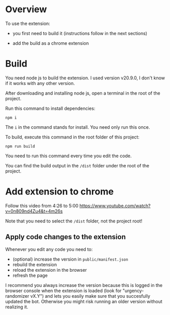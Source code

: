 # Overview

To use the extension:

* you first need to build it (instructions follow in the next sections)

* add the build as a chrome extension


# Build

You need node js to build the extension. I used version v20.9.0, I don't know if it works with any other version.

After downloading and installing node js, open a terminal in the root of the project.

Run this command to install dependencies:
```
npm i
```

The `i` in the command stands for install. You need only run this once.


To build, execute this command in the root folder of this project:
```
npm run build
```

You need to run this command every time you edit the code.

You can find the build output in the `/dist` folder under the root of the project.


# Add extension to chrome

Follow this video from 4:26 to 5:00
https://www.youtube.com/watch?v=0n809nd4Zu4&t=4m26s

Note that you need to select the `/dist` folder, not the project root!


## Apply code changes to the extension

Whenever you edit any code you need to:
* (optional) increase the version in `public/manifest.json`
* rebuild the extension
* reload the extension in the browser
* refresh the page

I recommend you always increase the version because this is logged in the browser console when the extension is loaded (look for "urgency-randomizer vX.Y") and lets you easily make sure that you succesfully updated the bot.
Otherwise you might risk running an older version without realizing it.
